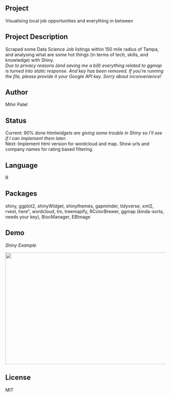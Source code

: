 Project
-------
Visualising local job opportunities and everything in between      

Project Description
--------------------
Scraped some Data Science Job listings within 150 mile radius of Tampa, and analysing what are some hot things (in terms of tech, skills, and knowledge) with Shiny.   
*Due to privacy reasons (and saving me a bill) everything related to ggmap is turned into static response. And key has been removed. If you're running the file, please provide it your Google API key. Sorry about inconvenience!*    

Author
-------
Mihir Patel

Status
------
Current: 90% done *htmlwidgets are giving some trouble in Shiny so I'll see if I can implement them later.*    
Next: Implement html version for wordcloud and map. Show urls and company names for rating based filtering.     

Language
---------
R

Packages
---------
shiny, ggplot2, shinyWidget, shinythemes, gapminder, tidyverse, xml2, rvest, here", wordcloud, tm, treemapify, RColorBrewer, ggmap (kinda-sorta, needs your key), BiocManager, EBImage     

Demo
------
*Shiny Example*

<img src="https://github.com/opendatasurgeon/jobhuntShinyApp/blob/master/demo/jobHunt_demo.gif " width="810" height="350" />

License
--------
MIT
